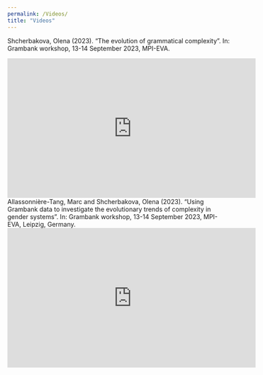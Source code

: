 ```yaml
---
permalink: /Videos/
title: "Videos"
---
```

Shcherbakova, Olena (2023). “The evolution of grammatical complexity”. In: Grambank workshop, 13-14 September 2023, MPI-EVA.

<iframe width="560" height="315" src="https://www.youtube.com/embed/l34iB6ca_MI" frameborder="0" allowfullscreen></iframe> 
<br>
Allassonnière-Tang, Marc and Shcherbakova, Olena (2023). “Using Grambank data to investigate the evolutionary trends of complexity in gender systems”. In: Grambank workshop, 13-14 September 2023, MPI-EVA, Leipzig, Germany.

<iframe width="560" height="315" src="https://www.youtube.com/embed/6yKUZbB2ReU" frameborder="0" allowfullscreen></iframe>


